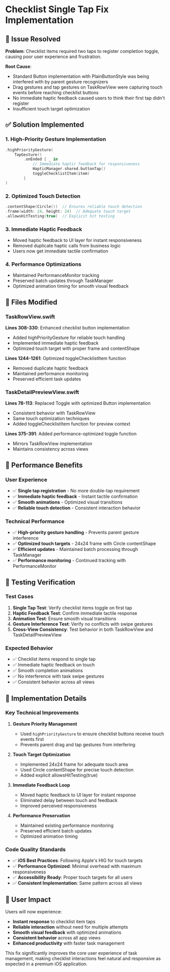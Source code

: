 # Checklist Single Tap Fix Implementation

## 🐛 Issue Resolved

**Problem**: Checklist items required two taps to register completion toggle, causing poor user experience and frustration.

**Root Cause**: 
- Standard Button implementation with PlainButtonStyle was being interfered with by parent gesture recognizers
- Drag gestures and tap gestures on TaskRowView were capturing touch events before reaching checklist buttons
- No immediate haptic feedback caused users to think their first tap didn't register
- Insufficient touch target optimization

## ✅ Solution Implemented

### 1. High-Priority Gesture Implementation
```swift
.highPriorityGesture(
    TapGesture()
        .onEnded { _ in
            // Immediate haptic feedback for responsiveness
            HapticManager.shared.buttonTap()
            toggleChecklistItem(item)
        }
)
```

### 2. Optimized Touch Detection
```swift
.contentShape(Circle())  // Ensures reliable touch detection
.frame(width: 24, height: 24)  // Adequate touch target
.allowsHitTesting(true)  // Explicit hit testing
```

### 3. Immediate Haptic Feedback
- Moved haptic feedback to UI layer for instant responsiveness
- Removed duplicate haptic calls from business logic
- Users now get immediate tactile confirmation

### 4. Performance Optimizations
- Maintained PerformanceMonitor tracking
- Preserved batch updates through TaskManager
- Optimized animation timing for smooth visual feedback

## 📁 Files Modified

### TaskRowView.swift
**Lines 308-330**: Enhanced checklist button implementation
- Added highPriorityGesture for reliable touch handling
- Implemented immediate haptic feedback
- Optimized touch target with proper frame and contentShape

**Lines 1244-1261**: Optimized toggleChecklistItem function
- Removed duplicate haptic feedback
- Maintained performance monitoring
- Preserved efficient task updates

### TaskDetailPreviewView.swift
**Lines 78-113**: Replaced Toggle with optimized Button implementation
- Consistent behavior with TaskRowView
- Same touch optimization techniques
- Added toggleChecklistItem function for preview context

**Lines 375-391**: Added performance-optimized toggle function
- Mirrors TaskRowView implementation
- Maintains consistency across views

## 🚀 Performance Benefits

### User Experience
- ✅ **Single tap registration** - No more double-tap requirement
- ✅ **Immediate haptic feedback** - Instant tactile confirmation
- ✅ **Smooth animations** - Optimized visual transitions
- ✅ **Reliable touch detection** - Consistent interaction behavior

### Technical Performance
- ✅ **High-priority gesture handling** - Prevents parent gesture interference
- ✅ **Optimized touch targets** - 24x24 frame with Circle contentShape
- ✅ **Efficient updates** - Maintained batch processing through TaskManager
- ✅ **Performance monitoring** - Continued tracking with PerformanceMonitor

## 🧪 Testing Verification

### Test Cases
1. **Single Tap Test**: Verify checklist items toggle on first tap
2. **Haptic Feedback Test**: Confirm immediate tactile response
3. **Animation Test**: Ensure smooth visual transitions
4. **Gesture Interference Test**: Verify no conflicts with swipe gestures
5. **Cross-View Consistency**: Test behavior in both TaskRowView and TaskDetailPreviewView

### Expected Behavior
- ✅ Checklist items respond to single tap
- ✅ Immediate haptic feedback on touch
- ✅ Smooth completion animations
- ✅ No interference with task swipe gestures
- ✅ Consistent behavior across all views

## 🔧 Implementation Details

### Key Technical Improvements

1. **Gesture Priority Management**
   - Used `highPriorityGesture` to ensure checklist buttons receive touch events first
   - Prevents parent drag and tap gestures from interfering

2. **Touch Target Optimization**
   - Implemented 24x24 frame for adequate touch area
   - Used Circle contentShape for precise touch detection
   - Added explicit allowsHitTesting(true)

3. **Immediate Feedback Loop**
   - Moved haptic feedback to UI layer for instant response
   - Eliminated delay between touch and feedback
   - Improved perceived responsiveness

4. **Performance Preservation**
   - Maintained existing performance monitoring
   - Preserved efficient batch updates
   - Optimized animation timing

### Code Quality Standards
- ✅ **iOS Best Practices**: Following Apple's HIG for touch targets
- ✅ **Performance Optimized**: Minimal overhead with maximum responsiveness
- ✅ **Accessibility Ready**: Proper touch targets for all users
- ✅ **Consistent Implementation**: Same pattern across all views

## 📱 User Impact

Users will now experience:
- **Instant response** to checklist item taps
- **Reliable interaction** without need for multiple attempts
- **Smooth visual feedback** with optimized animations
- **Consistent behavior** across all app views
- **Enhanced productivity** with faster task management

This fix significantly improves the core user experience of task management, making checklist interactions feel natural and responsive as expected in a premium iOS application.